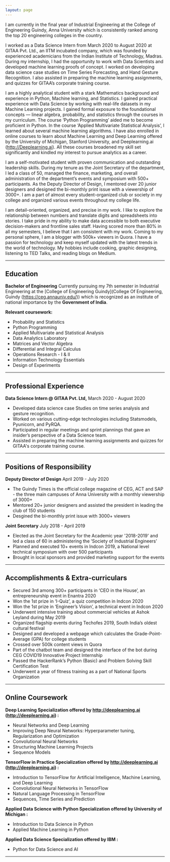 ```yaml
---
layout: page
---
```

I am currently in the final year of Industrial Engineering at the College of Engineering Guindy, Anna University which is consistently ranked among the top 20 engineering colleges in the country. 


I worked as a Data Science Intern from March 2020 to August 2020 at GITAA Pvt. Ltd., an IITM incubated company, which was founded by experienced academicians from the Indian Institute of Technology, Madras. During my internship, I had the opportunity to work with Data Scientists and developed machine learning proofs of concept. I worked on developing data science case studies on Time Series Forecasting, and Hand Gesture Recognition. I also assisted in preparing the machine learning assignments, and quizzes for GITAA’s corporate training course.


I am a highly analytical student with a stark Mathematics background and experience in Python, Machine learning, and Statistics. I gained practical experience with Data Science by working with real-life datasets in my Machine Learning projects. I gained formal exposure to the foundational concepts — linear algebra, probability, and statistics through the courses in my curriculum. The course ‘Python Programming’ aided me to become proficient in Python. In the course ‘Applied Multivariate Statistical Analysis’, I learned about several machine learning algorithms. I have also enrolled in online courses to learn about Machine Learning and Deep Learning offered by the University of Michigan, Stanford University, and Deeplearning.ai (http://Deeplearning.ai). All these courses broadened my skill set significantly and kindled my interest to pursue analytics as a career. 


I am a self-motivated student with proven communication and outstanding leadership skills. During my tenure as the Joint Secretary of the department, I led a class of 50, managed the finance, marketing, and overall administration of the department’s events and symposium with 500+ participants. As the Deputy Director of Design, I mentored over 20 junior designers and designed the bi-monthly print issue with a viewership of 3000+. I am a part of almost every student-organized club or society in my college and organized various events throughout my college life. 


I am detail-oriented, organized, and precise in my work. I like to explore the relationship between numbers and translate digits and spreadsheets into stories. I take pride in my ability to make data accessible to both executive decision-makers and frontline sales staff. Having scored more than 80% in all my semesters, I believe that I am consistent with my work.  Coming to my personal sphere, I am a blogger with 500k+ viewers in Quora. I have a passion for technology and keep myself updated with the latest trends in the world of technology. My hobbies include cooking, graphic designing, listening to TED Talks, and reading blogs on Medium. 

---
## Education

**Bachelor of Engineering**
Currently pursuing my 7th semester in Industrial Engineering at the [College of Engineering Guindy](College Of Engineering, Guindy (https://ceg.annauniv.edu/)) which is recognized as an institute of national importance by the **Government of India**. 

**Relevant coursework:**
-   Probability and Statistics
-   Python Programming
-   Applied Multivariate and Statistical Analysis
-   Data Analytics Laboratory
-   Matrices and Vector Algebra
-   Differential and Integral Calculus
-   Operations Research - I & II
-   Information Technology Essentials
-   Design of Experiments

---
## Professional Experience

**Data Science Intern @ GITAA Pvt. Ltd,** 
  March 2020 - August 2020
- Developed data science case Studies on time series analysis and gesture recognition.
- Worked on various cutting-edge technologies including Statsmodels, Pyunicorn, and PyRQA. 
- Participated in regular meetings and sprint plannings that gave an insider’s perspective of a Data Science team.
- Assisted in preparing the machine learning assignments and quizzes for GITAA's corporate training course.


---
## Positions of Responsibility

**Deputy Director of Design** 
April 2019 - July 2020 
- The Guindy Times is the official college magazine of CEG, ACT and SAP - the three main campuses of Anna University with a monthly viewership of 3000+
- Mentored 20+ junior designers and assisted the president in leading the club of 150 students
- Desgined the bi-monthly print issue with 3000+ viewers

**Joint Secretary**
July 2018 - April 2019
- Elected as the Joint Secretary for the Academic year '2018-2019' and led a class of 60 in administering the ‘Society of Industrial Engineers’
- Planned and executed 10+ events in Indcon 2019,  a National level technical symposium with over 500 participants
- Brought in local sponsors and provided marketing support for the events


---
## Accomplishments & Extra-curriculars 

- Secured 3rd among 300+ participants in ‘CEO in the House’, an entrepreneurship event in Enantra 2020
- Won the 1st prize in ‘I-Quiz’, a quiz competition in Indcon 2020
- Won the 1st prize in ‘Engineer’s Vision’, a technical event in Indcon 2020
- Underwent intensive training about commercial vehicles at Ashok Leyland during May 2019
- Organized flagship events during Techofes 2019, South India’s oldest cultural festival
- Designed and developed a webpage which calculates the Grade-Point-Average (GPA) for college students
- Crossed over 500k content views in Quora
- Part of the chatbot team and designed the interface of the bot during CEG COVID19 Innovative Project Internship
- Passed the HackerRank’s Python (Basic) and Problem Solving Skill Certification Test
- Underwent a year of fitness training as a part of National Sports Organization


---
 ## Online Coursework
 
**Deep Learning Specialization offered by http://deeplearning.ai (http://deeplearning.ai) :**
-   Neural Networks and Deep Learning
-   Improving Deep Neural Networks: Hyperparameter tuning, Regularization and Optimization
-   Convolutional Neural Networks
-   Structuring Machine Learning Projects  
-   Sequence Models

**TensorFlow in Practice Specialization offered by http://deeplearning.ai (http://deeplearning.ai) :**
-   Introduction to TensorFlow for Artificial Intelligence, Machine Learning, and Deep Learning
-   Convolutional Neural Networks in TensorFlow
-   Natural Language Processing in TensorFlow
-   Sequences, Time Series and Prediction

**Applied Data Science with Python Specialization offered by University of Michigan :**
-   Introduction to Data Science in Python
-   Applied Machine Learning in Python

**Applied Data Science Specialization offered by IBM :**
-   Python for Data Science and AI

---

